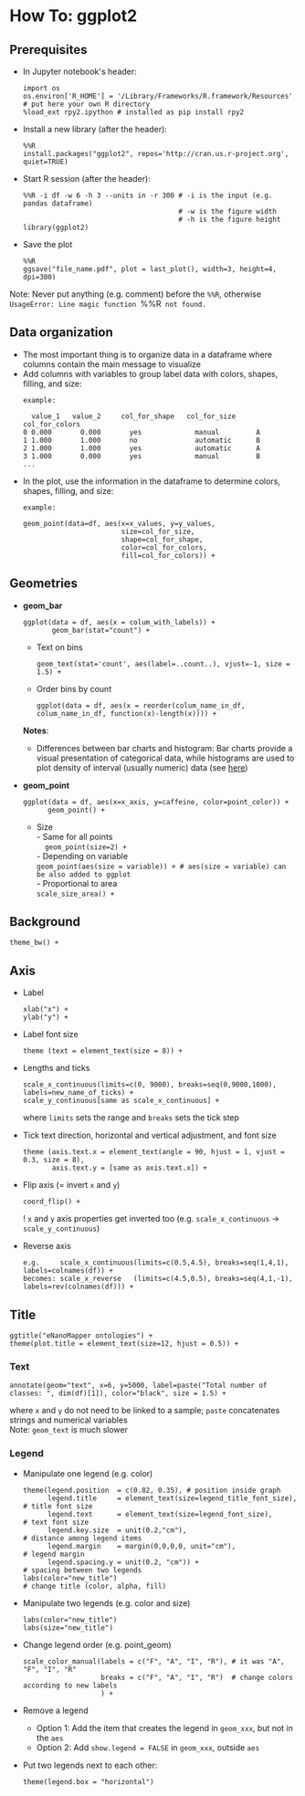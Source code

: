 # How To: ggplot2

## Prerequisites

- In Jupyter notebook's header:
  ```
  import os
  os.environ['R_HOME'] = '/Library/Frameworks/R.framework/Resources' # put here your own R directory
  %load_ext rpy2.ipython # installed as pip install rpy2
  ```
- Install a new library (after the header):  
  ```
  %%R
  install.packages("ggplot2", repos='http://cran.us.r-project.org', quiet=TRUE) 
  ```
- Start R session (after the header): 
  ```
  %%R -i df -w 6 -h 3 --units in -r 300 # -i is the input (e.g. pandas dataframe)
                                        # -w is the figure width
                                        # -h is the figure height                                       
  library(ggplot2)
  ```  
- Save the plot  
  ```
  %%R 
  ggsave("file_name.pdf", plot = last_plot(), width=3, height=4, dpi=300)
  ```
Note: Never put anything (e.g. comment) before the `%%R`, otherwise `UsageError: Line magic function `%%R` not found.` 

## Data organization  
- The most important thing is to organize data in a dataframe where columns contain the main message to visualize  
- Add columns with variables to group label data with colors, shapes, filling, and size:
  ```
  example:
  
  	value_1   value_2	  col_for_shape	  col_for_size	 col_for_colors
  0	0.000	    0.000	    yes	            manual         A
  1	1.000	    1.000	    no              automatic      B
  2	1.000	    1.000	    yes             automatic      A
  3	1.000	    0.000	    yes             manual         B
  ...
  ``` 
- In the plot, use the information in the dataframe to determine colors, shapes, filling, and size:   
  ```
  example: 
  
  geom_point(data=df, aes(x=x_values, y=y_values, 
                          size=col_for_size, 
                          shape=col_for_shape, 
                          color=col_for_colors,
                          fill=col_for_colors)) +
  ```
  

## Geometries  

- **geom_bar**  
  ```
  ggplot(data = df, aes(x = colum_with_labels)) +
         geom_bar(stat="count") + 
  ```
  - Text on bins  
    ```
    geom_text(stat='count', aes(label=..count..), vjust=-1, size = 1.5) +  
    ```
  - Order bins by count
    ```
    ggplot(data = df, aes(x = reorder(colum_name_in_df, colum_name_in_df, function(x)-length(x)))) +
    ```   
  
  **Notes**:
  - Differences between bar charts and histogram: Bar charts provide a visual presentation of categorical data, while histograms are used to plot density of interval (usually numeric) data (see [here](https://stackoverflow.com/questions/14138247/ggplot-geom-bar-vs-geom-histogram))
- **geom_point**
  ```
  ggplot(data = df, aes(x=x_axis, y=caffeine, color=point_color)) + 
        geom_point() + 
  ```
  - Size  
        - Same for all points   
          ```  
          geom_point(size=2) + 
          ```    
        - Depending on variable   
          ```
          geom_point(aes(size = variable)) + # aes(size = variable) can be also added to ggplot 
          ```  
        - Proportional to area    
          ```
          scale_size_area() + 
          ```
  

## Background  
```
theme_bw() +
```

## Axis 

- Label 
  ```
  xlab("x") +
  ylab("y") +
  ```   
- Label font size  
  ```
  theme (text = element_text(size = 8)) +
  ```

- Lengths and ticks
  ```
  scale_x_continuous(limits=c(0, 9000), breaks=seq(0,9000,1000), labels=new_name_of_ticks) +
  scale_y_continuous[same as scale_x_continuous] +
  ```
  where `limits` sets the range and `breaks` sets the tick step

- Tick text direction, horizontal and vertical adjustment, and font size
  ```
  theme (axis.text.x = element_text(angle = 90, hjust = 1, vjust = 0.3, size = 8), 
         axis.text.y = [same as axis.text.x]) +  
  ```  
  
- Flip axis  (= invert `x` and `y`)
  ```
  coord_flip() +
  ```  
  ! `x` and `y` axis properties get inverted too (e.g. `scale_x_continuous` -> `scale_y_continuous`)
  
- Reverse axis
  ```
  e.g.     scale_x_continuous(limits=c(0.5,4.5), breaks=seq(1,4,1),  labels=colnames(df)) + 
  becomes: scale_x_reverse   (limits=c(4.5,0.5), breaks=seq(4,1,-1), labels=rev(colnames(df))) + 
  ```


## Title
```
ggtitle("eNanoMapper ontologies") + 
theme(plot.title = element_text(size=12, hjust = 0.5)) +
```

### Text  
```
annotate(geom="text", x=6, y=5000, label=paste("Total number of classes: ", dim(df)[1]), color="black", size = 1.5) +
```
where `x` and `y` do not need to be linked to a sample; `paste` concatenates strings and numerical variables   
Note: `geom_text` is much slower

### Legend
- Manipulate one legend (e.g. color)
  ```
  theme(legend.position  = c(0.82, 0.35), # position inside graph
        legend.title     = element_text(size=legend_title_font_size), # title font size
        legend.text      = element_text(size=legend_font_size),       # text font size
        legend.key.size  = unit(0.2,"cm"),                            # distance among legend items
        legend.margin    = margin(0,0,0,0, unit="cm"),                # legend margin
        legend.spacing.y = unit(0.2, "cm")) +                         # spacing between two legends
  labs(color="new_title")                                             # change title (color, alpha, fill)
  ```
- Manipulate two legends (e.g. color and size)  
  ```
  labs(color="new_title")
  labs(size="new_title")
  ```
- Change legend order
  (e.g. point_geom)
  ```
  scale_color_manual(labels = c("F", "A", "I", "R"), # it was "A", "F", "I", "R"
                     breaks = c("F", "A", "I", "R")  # change colors according to new labels
                     ) + 
  ```
- Remove a legend  
  - Option 1: Add the item that creates the legend in `geom_xxx`, but not in the `aes`  
  - Option 2: Add `show.legend = FALSE` in `geom_xxx`, outside `aes`

- Put two legends next to each other:  
  ```
  theme(legend.box = "horizontal")
  ```
